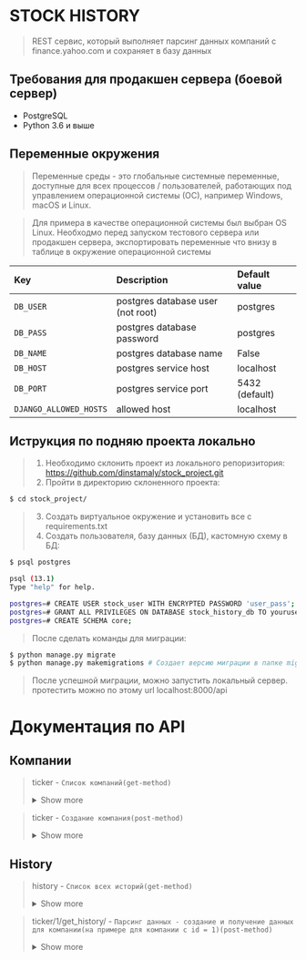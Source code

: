 # STOCK HISTORY 

> REST сервис, который выполняет парсинг данных компаний с finance.yahoo.com
> и сохраняет в базу данных

 ## Требования для продакшен сервера (боевой сервер)
- PostgreSQL
- Python 3.6 и выше

## Переменные окружения 
> Переменные среды - это глобальные системные переменные, доступные для всех 
> процессов / пользователей, работающих под управлением операционной 
> системы (ОС), например Windows, macOS и Linux.

> Для примера в качестве операционной системы был выбран OS Linux.
> Необходмо перед запуском тестового сервера или продакшен сервера, 
> экспортировать переменные что внизу в таблице в окружение операционной системы

| Key              | Description                        | Default value  |
| :---             | :---                               | :---           |
| `DB_USER`        | postgres database user (not root)  | postgres       |
| `DB_PASS`        | postgres database password         | postgres       |
| `DB_NAME`        | postgres database name             | False          |
| `DB_HOST`        | postgres service host              | localhost      |
| `DB_PORT`        | postgres service port              | 5432 (default) |
| `DJANGO_ALLOWED_HOSTS`        | allowed host              | localhost  |

## Иструкция по подняю проекта локально
> 1. Необходимо склонить проект из локального репоризитория: 
> https://github.com/dinstamaly/stock_project.git
> 2. Пройти в директорию склоненного проекта:
``` bash
$ cd stock_project/
```

> 3. Создать виртуальное окружение и установить все с requirements.txt
> 4. Создать пользователя, базу данных (БД), кастомную схему в БД:
``` bash
$ psql postgres

psql (13.1)
Type "help" for help.

postgres=# CREATE USER stock_user WITH ENCRYPTED PASSWORD 'user_pass';
postgres=# GRANT ALL PRIVILEGES ON DATABASE stock_history_db TO youruser;
postgres=# CREATE SCHEMA core;
```
> После сделать команды для миграции:
``` bash
$ python manage.py migrate 
$ python manage.py makemigrations # Создает версию миграции в папке migrations
```
> После успешной миграции, можно запустить локальный сервер.
> протестить можно по этому url localhost:8000/api

# Документация по API
## Компании
>ticker - `Список компаний(get-method)`
> <details><summary>Show more</summary>
> 
> input:
> 
> {}
> 
> output:
> 
>  {
>    "id": 1,
>    "title": "PD"
>  },
>  {
>    "id": 2,
>    "title": "ZUO"
>  },
>  {
>    "id": 3,
>    "title": "PINS"
>  },
>  {
>    "id": 4,
>    "title": "ZM"
>  },
>  {
>    "id": 6,
>    "title": "DOCU"
>  },
>  {
>    "id": 7,
>    "title": "RUN"
>  },
>  {
>    "id": 8,
>    "title": "PVTL"
>  }
> 
> </details>
> 

> ticker - `Создание компания(post-method)`
> <details><summary>Show more</summary>
>
> input:
>   
> {
>   title: PD
> }
> 
> output:
> 
> {
>    "id": 1,
>    "title": "PD"
>  }
> 
> </details>

## History

> history - `Список всех историй(get-method)`
> <details><summary>Show more</summary>
>
> input:
>   
> {
> }
> 
> output:
> 
> 
> {
>    "id": 1,
>    "ticker": {
>      "id": 1,
>      "title": "PD"
>    },
>    "datetime": "2019-04-11T00:00:00",
>    "high": 39.610001,
    "low": 36,
    "close": 38.25,
    "adj_close": 38.25,
    "volume": 38.25
  },
  {
    "id": 2,
    "ticker": {
      "id": 1,
      "title": "PD"
    },
    "datetime": "2019-04-12T00:00:00",
    "high": 40.880001,
    "low": 37.398998,
    "close": 39.5,
    "adj_close": 39.5,
    "volume": 39.5
>  },
> ..........
> {
>    "id": 4546,
>    "ticker": {
>      "id": 7,
>      "title": "RUN"
>    },
>    {
>    "datetime": "2021-05-07T00:00:00",
>    "high": 49.919998,
>    "low": 45.130001,
>    "close": 45.639999,
>    "adj_close": 45.639999,
>    "volume": 45.639999
>  }
> </details>

> ticker/1/get_history/ - `Парсинг данных - создание и получение данных
> для компании(на примере для компании с id = 1)(post-method)`
> <details><summary>Show more</summary>
>
> input: 
> {
> }
> 
> output:
> [
> "created";
>  {
>    "id": 1,
>    "ticker": {
>      "id": 1,
>      "title": "PD"
>    },
>    "datetime": "2019-04-11T00:00:00",
>    "high": 39.610001,
>    "low": 36,
>    "close": 38.25,
>    "adj_close": 38.25,
>    "volume": 38.25
>  },..........
> > </details>
